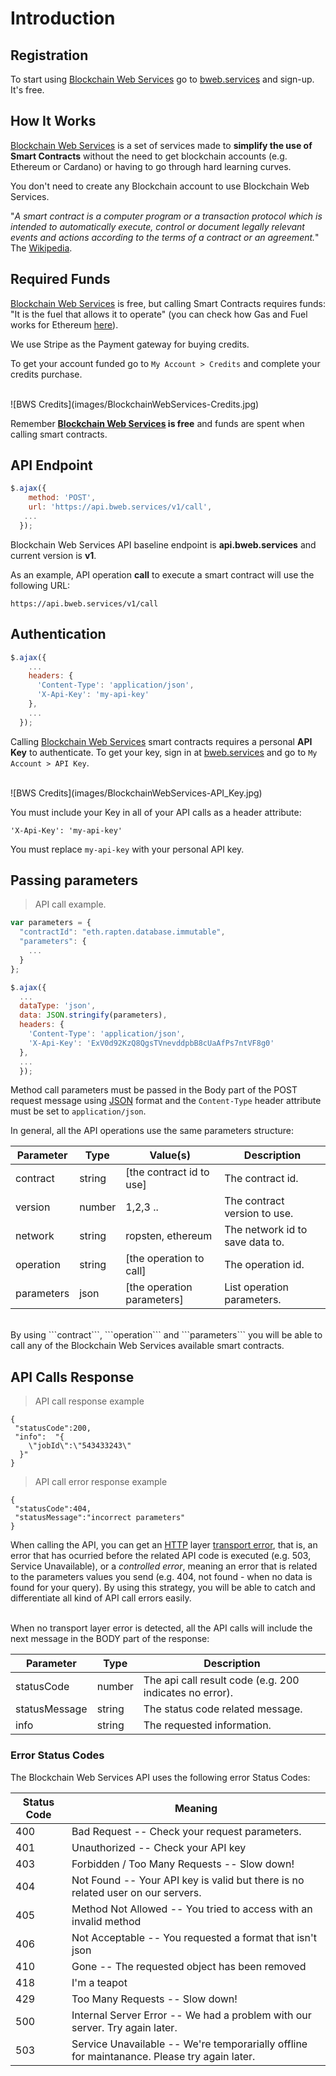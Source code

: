 # Introduction

## Registration

To start using [Blockchain Web Services](https://bweb.services) go to [bweb.services](https://bweb.services) and sign-up. It's free.

## How It Works

[Blockchain Web Services](https://bweb.services) is a set of services made to **simplify the use of Smart Contracts** without the need to get blockchain accounts (e.g. Ethereum or Cardano) or having to go through hard learning curves.

<aside class="notice">
You don't need to create any Blockchain account to use Blockchain Web Services.
</aside>

"*A smart contract is a computer program or a transaction protocol which is intended to automatically execute, control or document legally relevant events and actions according to the terms of a contract or an agreement.*" The [Wikipedia](https://en.wikipedia.org/wiki/Smart_contract).

## Required Funds

[Blockchain Web Services](https://bweb.services) is free, but calling Smart Contracts requires funds: "It is the fuel that allows it to operate" (you can check how Gas and Fuel works for Ethereum [here](https://ethereum.org/en/developers/docs/gas/)).

<aside class="notice">
We use Stripe as the Payment gateway for buying credits.
</aside>

To get your account funded go to `My Account > Credits` and complete your credits purchase.

<br/>
![BWS Credits](images/BlockchainWebServices-Credits.jpg)

Remember **[Blockchain Web Services](https://bweb.services) is free** and funds are spent when calling smart contracts.

## API Endpoint

```javascript
$.ajax({
    method: 'POST',
    url: 'https://api.bweb.services/v1/call',
   ...
  });
```

Blockchain Web Services API baseline endpoint is **api.bweb.services** and current version is **v1**.

As an example, API operation **call** to execute a smart contract will use the following URL:

`https://api.bweb.services/v1/call`

## Authentication

```javascript
$.ajax({
   	...
    headers: {
      'Content-Type': 'application/json',
      'X-Api-Key': 'my-api-key'
    },
   	...
  });
```

Calling [Blockchain Web Services](https://bweb.services) smart contracts requires a personal **API Key** to authenticate. To get your key, sign in at [bweb.services](https://bweb.services) and go to `My Account > API Key`.

<br/>
![BWS Credits](images/BlockchainWebServices-API_Key.jpg)

You must include your Key in all of your API calls as a header attribute:

`'X-Api-Key': 'my-api-key'`

<aside class="notice">
You must replace <code>my-api-key</code> with your personal API key.
</aside>

## Passing parameters

> API call example.

```javascript
var parameters = {
  "contractId": "eth.rapten.database.immutable",
  "parameters": {
    ...
  }  
};

$.ajax({
  ...
  dataType: 'json',
  data: JSON.stringify(parameters),
  headers: {
    'Content-Type': 'application/json',
    'X-Api-Key': 'ExV0d92KzQ8QgsTVnevddpbB8cUaAfPs7ntVF8g0'
  }, 
  ...
  });

```

Method call parameters must be passed in the Body part of the POST request message using [JSON](https://en.wikipedia.org/wiki/JSON) format and the `Content-Type` header attribute must be set to `application/json`.

In general, all the API operations use the same parameters structure:

Parameter | Type | Value(s) | Description
--------- | -------  | -----| ------
contract  | string  | [the contract id to use] | The contract id.
version | number | 1,2,3 .. | The contract version to use.
network | string | ropsten, ethereum | The network id to save data to.
operation | string | [the operation to call] | The operation id.
parameters | json | [the operation parameters] | List operation parameters.

<br/>
By using ```contract```, ```operation``` and ```parameters``` you will be able to call any of the Blockchain Web Services available smart contracts.

## API Calls Response

> API call response example

```
{
 "statusCode":200,
 "info":  "{
    \"jobId\":\"543433243\"
  }"
}
```

> API call error response example

```
{
 "statusCode":404,
 "statusMessage":"incorrect parameters"
}
```

When calling the API, you can get an [HTTP](https://en.wikipedia.org/wiki/Hypertext_Transfer_Protocol) layer [transport error](https://en.wikipedia.org/wiki/List_of_HTTP_status_codes), that is, an error that has ocurried before the related API code is executed (e.g. 503, Service Unavailable), or a *controlled error*, meaning an error that is related to the parameters values you send (e.g. 404, not found - when no data is found for your query). By using this strategy, you will be able to catch and differentiate all kind of API call errors easily.

<br/>
When no transport layer error is detected, all the API calls will include the next message in the BODY part of the response:

Parameter | Type | Description
--------- | -------  | -----------
statusCode | number | The api call result code (e.g. 200 indicates no error).
statusMessage | string | The status code related message.
info | string | The requested information.

### Error Status Codes

The Blockchain Web Services API uses the following error Status Codes:

Status Code | Meaning
---------- | -------
400 | Bad Request -- Check your request parameters.
401 | Unauthorized -- Check your API key
403 | Forbidden / Too Many Requests -- Slow down!
404 | Not Found -- Your API key is valid but there is no related user on our servers.
405 | Method Not Allowed -- You tried to access with an invalid method
406 | Not Acceptable -- You requested a format that isn't json
410 | Gone -- The requested object has been removed
418 | I'm a teapot
429 | Too Many Requests -- Slow down!
500 | Internal Server Error -- We had a problem with our server. Try again later.
503 | Service Unavailable -- We're temporarially offline for maintanance. Please try again later.
